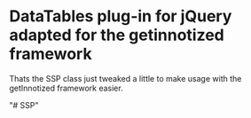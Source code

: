 # DataTables plug-in for jQuery adapted for the getinnotized framework
Thats the  SSP class just tweaked a little to make usage with the 
getInnotized framework easier.

"# SSP" 
